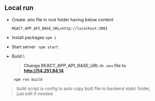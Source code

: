 ## Local run
* Create .env file in root folder having below content
    ```
    REACT_APP_API_BASE_URL=http://localhost:3001
    ```
* Install packages
    ```npm i```
* Start server
        ``` npm start```
* Build \
    > **Change REACT_APP_API_BASE_URL in ```.env``` file to http://54.251.84.14**
        
    ``` npm run build```

> build script is config to auto copy built file to backend static folder, just edit if needed


